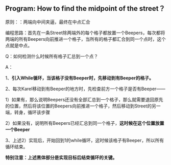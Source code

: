 ## Program: How to find the midpoint of the street？

原则：：两端向中间夹逼，最终在中点汇合

编程思路：首先在一条Street除两端外的每个格子都放置一个Beepers，每次都将两端的所有Beepers向前推进一个格子，当所有的格子都汇合到同一个点时，这个点就是中点。

 

Q：如何检测什么时候所有格子汇总到一个点？

A：

1、**引入While循环，当该格子没有Beeper时，先移动到有Beeper的格子。**

2、每次Karel移动到有Beeper的地方时，先检查前方一个格子是否有Beeper——

1）如果有，那么说明Beepers还没有全部汇总到一个格子，那么就需要退回原先的位置，然后将该位置的Beepers向前推进一个格子，然后移动到Street的另一端，转身，循环该步骤

2）如果没有，说明所有Beepers已经汇总到同一个格子，**这时候在这个位置放置一个Beeper**

3、上述2）实现后，开始回到1的while循环，这时候该格子有Beeper，所以所有循环结束。

**特别注意：上述黑体部分是实现目标后结束循环的关键。**